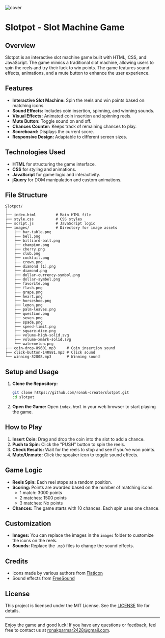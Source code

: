![cover](C:\Users\ronak\OneDrive\Pictures\Screenshots\slotpot.png)
# Slotpot - Slot Machine Game

## Overview
Slotpot is an interactive slot machine game built with HTML, CSS, and JavaScript. The game mimics a traditional slot machine, allowing users to spin the reels and try their luck to win points. The game features sound effects, animations, and a mute button to enhance the user experience.

## Features
- **Interactive Slot Machine:** Spin the reels and win points based on matching icons.
- **Sound Effects:** Includes coin insertion, spinning, and winning sounds.
- **Visual Effects:** Animated coin insertion and spinning reels.
- **Mute Button:** Toggle sound on and off.
- **Chances Counter:** Keeps track of remaining chances to play.
- **Scoreboard:** Displays the current score.
- **Responsive Design:** Adaptable to different screen sizes.

## Technologies Used
- **HTML** for structuring the game interface.
- **CSS** for styling and animations.
- **JavaScript** for game logic and interactivity.
- **jQuery** for DOM manipulation and custom animations.

## File Structure
```
Slotpot/
│
├── index.html         # Main HTML file
├── style.css          # CSS styles
├── script.js          # JavaScript logic
├── images/            # Directory for image assets
│   ├── bar-table.png
│   ├── bell.png
│   ├── billiard-ball.png
│   ├── champion.png
│   ├── cherry.png
│   ├── club.png
│   ├── cocktail.png
│   ├── crown.png
│   ├── diamond (1).png
│   ├── diamond.png
│   ├── dollar-currency-symbol.png
│   ├── dollar-symbol.png
│   ├── favorite.png
│   ├── flash.png
│   ├── grape.png
│   ├── heart.png
│   ├── horseshoe.png
│   ├── lemon.png
│   ├── palm-leaves.png
│   ├── question.png
│   ├── seven.png
│   ├── spade.png
│   ├── speed-limit.png
│   ├── square-dice.png
│   ├── volume-high-solid.svg
│   ├── volume-xmark-solid.svg
│   └── watermelon.png
├── coin-drop-89601.mp3     # Coin insertion sound
├── click-button-140881.mp3 # Click sound
└── winning-82808.mp3       # Winning sound
```

## Setup and Usage
1. **Clone the Repository:**
   ```bash
   git clone https://github.com/ronak-create/slotpot.git
   cd slotpot
   ```

2. **Open the Game:**
   Open `index.html` in your web browser to start playing the game.

## How to Play
1. **Insert Coin:** Drag and drop the coin into the slot to add a chance.
2. **Push to Spin:** Click the "PUSH" button to spin the reels.
3. **Check Results:** Wait for the reels to stop and see if you've won points.
4. **Mute/Unmute:** Click the speaker icon to toggle sound effects.

## Game Logic
- **Reels Spin:** Each reel stops at a random position.
- **Scoring:** Points are awarded based on the number of matching icons:
  - 1 match: 3000 points
  - 2 matches: 1500 points
  - 3 matches: No points
- **Chances:** The game starts with 10 chances. Each spin uses one chance.

## Customization
- **Images:** You can replace the images in the `images` folder to customize the icons on the reels.
- **Sounds:** Replace the `.mp3` files to change the sound effects.

## Credits
- Icons made by various authors from [Flaticon](https://www.flaticon.com/)
- Sound effects from [FreeSound](https://freesound.org/)

## License
This project is licensed under the MIT License. See the [LICENSE](LICENSE) file for details.

---

Enjoy the game and good luck! If you have any questions or feedback, feel free to contact us at [ronakparmar2428@gmail.com](mailto:ronakparmar2428@gmail.com).
